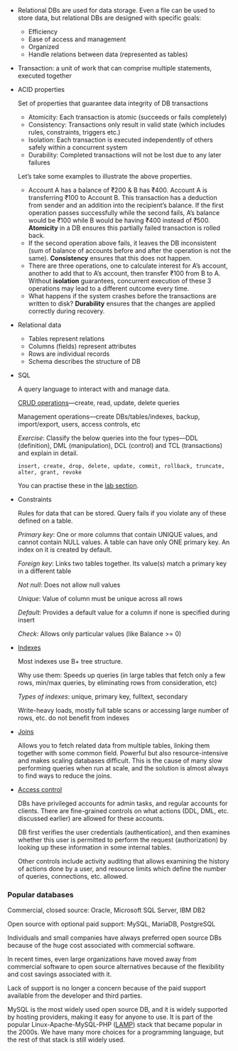 *   Relational DBs are used for data storage. Even a file can be used to store data, but relational DBs are designed with specific goals:
    *   Efficiency
    *   Ease of access and management
    *   Organized
    *   Handle relations between data (represented as tables)
*   Transaction: a unit of work that can comprise multiple statements, executed together
*   ACID properties

    Set of properties that guarantee data integrity of DB transactions

    *   Atomicity: Each transaction is atomic (succeeds or fails completely)
    *   Consistency: Transactions only result in valid state (which includes rules, constraints, triggers etc.)
    *   Isolation: Each transaction is executed independently of others safely within a concurrent system
    *   Durability: Completed transactions will not be lost due to any later failures

	Let’s take some examples to illustrate the above properties.

    *   Account A has a balance of ₹200 & B has ₹400. Account A is transferring ₹100 to Account B. This transaction has a deduction from sender and an addition into the recipient’s balance. If the first operation passes successfully while the second fails, A’s balance would be ₹100 while B would be having ₹400 instead of ₹500. **Atomicity** in a DB ensures this partially failed transaction is rolled back.
    *   If the second operation above fails, it leaves the DB inconsistent (sum of balance of accounts before and after the operation is not the same). **Consistency** ensures that this does not happen.
    *   There are three operations, one to calculate interest for A’s account,  another to add that to A’s account, then transfer ₹100 from B to A. Without **isolation** guarantees, concurrent execution of these 3 operations may lead to a different outcome every time.
    *   What happens if the system crashes before the transactions are written to disk? **Durability** ensures that the changes are applied correctly during recovery.
*   Relational data
    *   Tables represent relations
    *   Columns (fields) represent attributes
    *   Rows are individual records
    *   Schema describes the structure of DB
*   SQL

    A query language to interact with and manage data.

    [CRUD operations](https://stackify.com/what-are-crud-operations/)&mdash;create, read, update, delete queries

    Management operations&mdash;create DBs/tables/indexes, backup, import/export, users, access controls, etc

    *Exercise*: Classify the below queries into the four types&mdash;DDL (definition), DML (manipulation), DCL (control) and TCL (transactions) and explain in detail.

        insert, create, drop, delete, update, commit, rollback, truncate, alter, grant, revoke

    You can practise these in the [lab section](https://linkedin.github.io/school-of-sre/level101/databases_sql/lab/).

*   Constraints

    Rules for data that can be stored. Query fails if you violate any of these defined on a table.

	*Primary key*: One or more columns that contain UNIQUE values, and cannot contain NULL values. A table can have only ONE primary key. An index on it is created by default.

    *Foreign key*: Links two tables together. Its value(s) match a primary key in a different table

	*Not null*: Does not allow null values

	*Unique*: Value of column must be unique across all rows

	*Default*: Provides a default value for a column if none is specified during insert

    *Check*: Allows only particular values (like Balance >= 0)


*   [Indexes](https://datageek.blog/en/2018/06/05/rdbms-basics-indexes-and-clustered-indexes/)

	Most indexes use B+ tree structure.

	Why use them: Speeds up queries (in large tables that fetch only a few rows, min/max queries, by eliminating rows from consideration, etc)

	*Types of indexes*: unique, primary key, fulltext, secondary

	Write-heavy loads, mostly full table scans or accessing large number of rows, etc. do not benefit from indexes


*   [Joins](https://www.sqlservertutorial.net/sql-server-basics/sql-server-joins/)

	Allows you to fetch related data from multiple tables, linking them together with some common field. Powerful but also resource-intensive and makes scaling databases difficult. This is the cause of many slow performing queries when run at scale, and the solution is almost always to find ways to reduce the joins.


*   [Access control](https://dev.mysql.com/doc/refman/8.0/en/access-control.html)

	DBs have privileged accounts for admin tasks, and regular accounts for clients. There are fine-grained controls on what actions (DDL, DML, etc. discussed earlier) are allowed for these accounts.

	DB first verifies the user credentials (authentication), and then examines whether this user is permitted to perform the request (authorization) by looking up these information in some internal tables.

	Other controls include activity auditing that allows examining the history of actions done by a user, and resource limits which define the number of queries, connections, etc. allowed.


### Popular databases

Commercial, closed source: Oracle, Microsoft SQL Server, IBM DB2

Open source with optional paid support: MySQL, MariaDB, PostgreSQL

Individuals and small companies have always preferred open source DBs because of the huge cost associated with commercial software.

In recent times, even large organizations have moved away from commercial software to open source alternatives because of the flexibility and cost savings associated with it.

Lack of support is no longer a concern because of the paid support available from the developer and third parties.

MySQL is the most widely used open source DB, and it is widely supported by hosting providers, making it easy for anyone to use. It is part of the popular Linux-Apache-MySQL-PHP ([LAMP](https://en.wikipedia.org/wiki/LAMP_(software_bundle))) stack that became popular in the 2000s. We have many more choices for a programming language, but the rest of that stack is still widely used.
